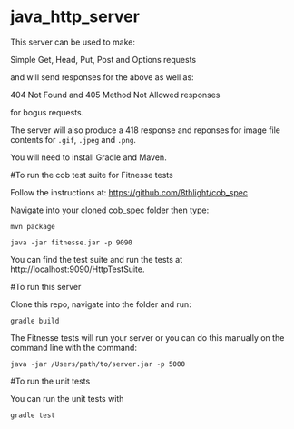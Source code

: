 # java_http_server

This server can be used to make:

Simple Get, Head, Put, Post and Options requests

and will send responses for the above as well as:

404 Not Found and 405 Method Not Allowed responses

for bogus requests.

The server will also produce a 418 response and reponses for image file contents for `.gif`, `.jpeg` and `.png`.

You will need to install Gradle and Maven.

#To run the cob test suite for Fitnesse tests

Follow the instructions at: https://github.com/8thlight/cob_spec

Navigate into your cloned cob_spec folder then type:

`mvn package`

`java -jar fitnesse.jar -p 9090`

You can find the test suite and run the tests at http://localhost:9090/HttpTestSuite.

#To run this server

Clone this repo, navigate into the folder and run:

`gradle build`

The Fitnesse tests will run your server or you can do this manually on the command line with the command:

`java -jar /Users/path/to/server.jar -p 5000`

#To run the unit tests

You can run the unit tests with

`gradle test`
